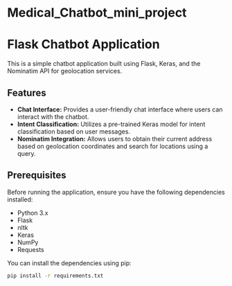# Medical_Chatbot_mini_project

# Flask Chatbot Application

This is a simple chatbot application built using Flask, Keras, and the Nominatim API for geolocation services.

## Features

- **Chat Interface:** Provides a user-friendly chat interface where users can interact with the chatbot.
- **Intent Classification:** Utilizes a pre-trained Keras model for intent classification based on user messages.
- **Nominatim Integration:** Allows users to obtain their current address based on geolocation coordinates and search for locations using a query.

## Prerequisites

Before running the application, ensure you have the following dependencies installed:

- Python 3.x
- Flask
- nltk
- Keras
- NumPy
- Requests

You can install the dependencies using pip:

```bash
pip install -r requirements.txt
